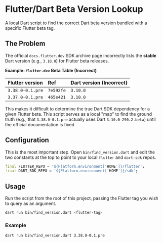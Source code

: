 # Flutter/Dart Beta Version Lookup

A local Dart script to find the correct Dart beta version bundled with a specific Flutter beta tag.

## The Problem

The official `docs.flutter.dev` SDK archive page incorrectly lists the **stable** Dart version (e.g., `3.10.0`) for Flutter beta releases.

**Example: `flutter.dev` Beta Table (Incorrect)**

| Flutter version | Ref | Dart version (Incorrect) |
| :--- | :--- | :--- |
| `3.38.0-0.1.pre` | `7e592fe` | `3.10.0` |
| `3.37.0-0.1.pre` | `465e421` | `3.10.0` |

This makes it difficult to determine the true Dart SDK dependency for a given Flutter beta. This script serves as a local "map" to find the ground truth (e.g., that `3.38.0-0.1.pre` actually uses Dart `3.10.0-290.2.beta`) until the official documentation is fixed.

## Configuration

This is the most important step. Open `bin/find_version.dart` and edit the two constants at the top to point to your local `flutter` and `dart-sdk` repos.

```dart
final FLUTTER_REPO = '${Platform.environment['HOME']}/flutter';
final DART_SDK_REPO = '${Platform.environment['HOME']}/sdk';
```

## Usage
Run the script from the root of this project, passing the Flutter tag you wish to query as an argument.

```bash
dart run bin/find_version.dart <flutter-tag>
```

### Example
```bash
dart run bin/find_version.dart 3.38.0-0.1.pre
```